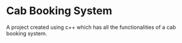 # Cab Booking System

A project created using c++ which has all the functionalities of a cab booking system.
